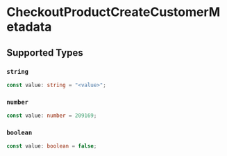 # CheckoutProductCreateCustomerMetadata


## Supported Types

### `string`

```typescript
const value: string = "<value>";
```

### `number`

```typescript
const value: number = 209169;
```

### `boolean`

```typescript
const value: boolean = false;
```

